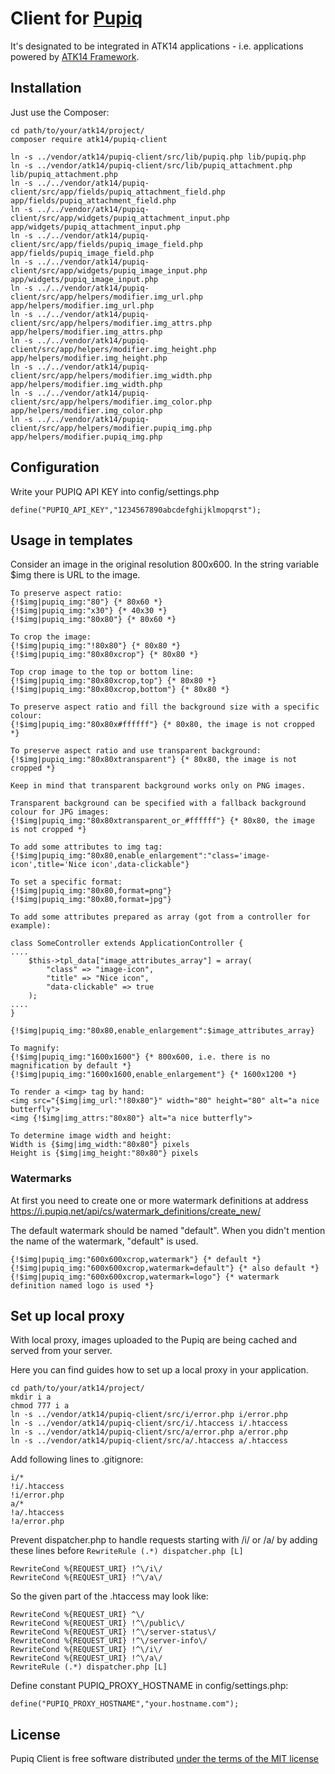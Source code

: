 Client for [Pupiq](http://i.pupiq.net/)
=======================================

It's designated to be integrated in ATK14 applications - i.e. applications powered by [ATK14 Framework](http://www.atk14.net).

Installation
------------

Just use the Composer:

    cd path/to/your/atk14/project/
    composer require atk14/pupiq-client

    ln -s ../vendor/atk14/pupiq-client/src/lib/pupiq.php lib/pupiq.php
    ln -s ../vendor/atk14/pupiq-client/src/lib/pupiq_attachment.php lib/pupiq_attachment.php
    ln -s ../../vendor/atk14/pupiq-client/src/app/fields/pupiq_attachment_field.php app/fields/pupiq_attachment_field.php
    ln -s ../../vendor/atk14/pupiq-client/src/app/widgets/pupiq_attachment_input.php app/widgets/pupiq_attachment_input.php
    ln -s ../../vendor/atk14/pupiq-client/src/app/fields/pupiq_image_field.php app/fields/pupiq_image_field.php
    ln -s ../../vendor/atk14/pupiq-client/src/app/widgets/pupiq_image_input.php app/widgets/pupiq_image_input.php
    ln -s ../../vendor/atk14/pupiq-client/src/app/helpers/modifier.img_url.php app/helpers/modifier.img_url.php
    ln -s ../../vendor/atk14/pupiq-client/src/app/helpers/modifier.img_attrs.php app/helpers/modifier.img_attrs.php
    ln -s ../../vendor/atk14/pupiq-client/src/app/helpers/modifier.img_height.php app/helpers/modifier.img_height.php
    ln -s ../../vendor/atk14/pupiq-client/src/app/helpers/modifier.img_width.php app/helpers/modifier.img_width.php
    ln -s ../../vendor/atk14/pupiq-client/src/app/helpers/modifier.img_color.php app/helpers/modifier.img_color.php
    ln -s ../../vendor/atk14/pupiq-client/src/app/helpers/modifier.pupiq_img.php app/helpers/modifier.pupiq_img.php

Configuration
------------

Write your PUPIQ API KEY into config/settings.php

    define("PUPIQ_API_KEY","1234567890abcdefghijklmopqrst");

Usage in templates
------------------

Consider an image in the original resolution 800x600. In the string variable $img there is URL to the image.

    To preserve aspect ratio:
    {!$img|pupiq_img:"80"} {* 80x60 *}
    {!$img|pupiq_img:"x30"} {* 40x30 *}
    {!$img|pupiq_img:"80x80"} {* 80x60 *}

    To crop the image:
    {!$img|pupiq_img:"!80x80"} {* 80x80 *}
    {!$img|pupiq_img:"80x80xcrop"} {* 80x80 *}

    Top crop image to the top or bottom line:
    {!$img|pupiq_img:"80x80xcrop,top"} {* 80x80 *}
    {!$img|pupiq_img:"80x80xcrop,bottom"} {* 80x80 *}

    To preserve aspect ratio and fill the background size with a specific colour:
    {!$img|pupiq_img:"80x80x#ffffff"} {* 80x80, the image is not cropped *}

    To preserve aspect ratio and use transparent background:
    {!$img|pupiq_img:"80x80xtransparent"} {* 80x80, the image is not cropped *}

    Keep in mind that transparent background works only on PNG images.

    Transparent background can be specified with a fallback background colour for JPG images:
    {!$img|pupiq_img:"80x80xtransparent_or_#ffffff"} {* 80x80, the image is not cropped *}

    To add some attributes to img tag:
    {!$img|pupiq_img:"80x80,enable_enlargement":"class='image-icon',title='Nice icon',data-clickable"}

    To set a specific format:
    {!$img|pupiq_img:"80x80,format=png"}
    {!$img|pupiq_img:"80x80,format=jpg"}

    To add some attributes prepared as array (got from a controller for example):

    class SomeController extends ApplicationController {
    ....
        $this->tpl_data["image_attributes_array"] = array(
            "class" => "image-icon",
            "title" => "Nice icon",
            "data-clickable" => true
        );
    ....
    }

    {!$img|pupiq_img:"80x80,enable_enlargement":$image_attributes_array}

    To magnify:
    {!$img|pupiq_img:"1600x1600"} {* 800x600, i.e. there is no magnification by default *}
    {!$img|pupiq_img:"1600x1600,enable_enlargement"} {* 1600x1200 *}

    To render a <img> tag by hand:
    <img src="{$img|img_url:"!80x80"}" width="80" height="80" alt="a nice butterfly">
    <img {!$img|img_attrs:"80x80"} alt="a nice butterfly">

    To determine image width and height:
    Width is {$img|img_width:"80x80"} pixels
    Height is {$img|img_height:"80x80"} pixels

### Watermarks

At first you need to create one or more watermark definitions at address https://i.pupiq.net/api/cs/watermark_definitions/create_new/

The default watermark should be named "default". When you didn't mention the name of the watermark, "default" is used.

    {!$img|pupiq_img:"600x600xcrop,watermark"} {* default *}
    {!$img|pupiq_img:"600x600xcrop,watermark=default"} {* also default *}
    {!$img|pupiq_img:"600x600xcrop,watermark=logo"} {* watermark definition named logo is used *}

Set up local proxy
------------------

With local proxy, images uploaded to the Pupiq are being cached and served from your server.

Here you can find guides how to set up a local proxy in your application.

    cd path/to/your/atk14/project/
    mkdir i a
    chmod 777 i a
    ln -s ../vendor/atk14/pupiq-client/src/i/error.php i/error.php
    ln -s ../vendor/atk14/pupiq-client/src/i/.htaccess i/.htaccess
    ln -s ../vendor/atk14/pupiq-client/src/a/error.php a/error.php
    ln -s ../vendor/atk14/pupiq-client/src/a/.htaccess a/.htaccess

Add following lines to .gitignore:

    i/*
    !i/.htaccess
    !i/error.php
    a/*
    !a/.htaccess
    !a/error.php

Prevent dispatcher.php to handle requests starting with /i/ or /a/ by adding these lines before ```RewriteRule (.*) dispatcher.php [L]```

    RewriteCond %{REQUEST_URI} !^\/i\/
    RewriteCond %{REQUEST_URI} !^\/a\/

So the given part of the .htaccess may look like:

    RewriteCond %{REQUEST_URI} ^\/
    RewriteCond %{REQUEST_URI} !^\/public\/
    RewriteCond %{REQUEST_URI} !^\/server-status\/
    RewriteCond %{REQUEST_URI} !^\/server-info\/
    RewriteCond %{REQUEST_URI} !^\/i\/
    RewriteCond %{REQUEST_URI} !^\/a\/
    RewriteRule (.*) dispatcher.php [L]

Define constant PUPIQ_PROXY_HOSTNAME in config/settings.php:

    define("PUPIQ_PROXY_HOSTNAME","your.hostname.com");

License
-------

Pupiq Client is free software distributed [under the terms of the MIT license](http://www.opensource.org/licenses/mit-license)

<!-- vim: set et: -->
